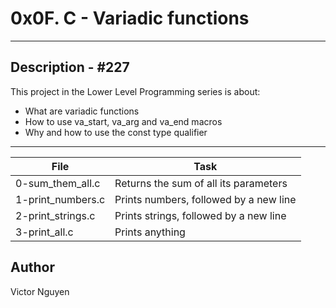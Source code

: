 # 0x0F. C - Variadic functions
---
## Description - #227

This project in the Lower Level Programming series is about:
* What are variadic functions
* How to use va_start, va_arg and va_end macros
* Why and how to use the const type qualifier

---
File|Task
---|---
0-sum_them_all.c | Returns the sum of all its parameters
1-print_numbers.c | Prints numbers, followed by a new line
2-print_strings.c | Prints strings, followed by a new line
3-print_all.c | Prints anything

## Author
Victor Nguyen